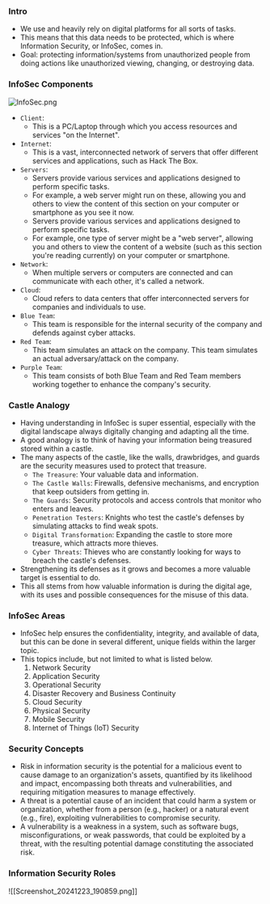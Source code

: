### Intro
- We use and heavily rely on digital platforms for all sorts of tasks.
- This means that this data needs to be protected, which is where Information Security, or InfoSec, comes in.
- Goal: protecting information/systems from unauthorized people from doing actions like unauthorized viewing, changing, or destroying data.



### InfoSec Components
![InfoSec.png](https://academy.hackthebox.com/storage/modules/293/InfoSec.png)
- `Client`: 
	- This is a PC/Laptop through which you access resources and services "on the Internet".
- `Internet`: 
	- This is a vast, interconnected network of servers that offer different services and applications, such as Hack The Box.
- `Servers`: 
	- Servers provide various services and applications designed to perform specific tasks.
	- For example, a web server might run on these, allowing you and others to view the content of this section on your computer or smartphone as you see it now. 
	- Servers provide various services and applications designed to perform specific tasks.
	- For example, one type of server might be a "web server", allowing you and others to view the content of a website (such as this section you're reading currently) on your computer or smartphone.
- `Network`: 
	- When multiple servers or computers are connected and can communicate with each other, it's called a network.
- `Cloud`: 
	- Cloud refers to data centers that offer interconnected servers for companies and individuals to use.    
- `Blue Team`: 
	- This team is responsible for the internal security of the company and defends against cyber attacks.
- `Red Team`: 
	- This team simulates an attack on the company. This team simulates an actual adversary/attack on the company.
- `Purple Team`: 
	- This team consists of both Blue Team and Red Team members working together to enhance the company's security.



### Castle Analogy
- Having understanding in InfoSec is super essential, especially with the digital landscape always digitally changing and adapting all the time.
- A good analogy is to think of having your information being treasured stored within a castle.
- The many aspects of the castle, like the walls, drawbridges, and guards are the security measures used to protect that treasure.
	- `The Treasure`: Your valuable data and information.
	- `The Castle Walls`: Firewalls, defensive mechanisms, and encryption that keep outsiders from getting in.
	- `The Guards`: Security protocols and access controls that monitor who enters and leaves.
	- `Penetration Testers`: Knights who test the castle's defenses by simulating attacks to find weak spots.
	- `Digital Transformation`: Expanding the castle to store more treasure, which attracts more thieves.
	- `Cyber Threats`: Thieves who are constantly looking for ways to breach the castle's defenses.
- Strengthening its defenses as it grows and becomes a more valuable target is essential to do.
- This all stems from how valuable information is during the digital age, with its uses and possible consequences for the misuse of this data.



### InfoSec Areas
- InfoSec help ensures the confidentiality, integrity, and available of data, but this can be done in several different, unique fields within the larger topic.
- This topics include, but not limited to what is listed below.
	1. Network Security
	2. Application Security
	3. Operational Security
	4. Disaster Recovery and Business Continuity
	5. Cloud Security
	6. Physical Security
	7. Mobile Security
	8. Internet of Things (IoT) Security



### Security Concepts
- Risk in information security is the potential for a malicious event to cause damage to an organization's assets, quantified by its likelihood and impact, encompassing both threats and vulnerabilities, and requiring mitigation measures to manage effectively.
- A threat is a potential cause of an incident that could harm a system or organization, whether from a person (e.g., hacker) or a natural event (e.g., fire), exploiting vulnerabilities to compromise security.
- A vulnerability is a weakness in a system, such as software bugs, misconfigurations, or weak passwords, that could be exploited by a threat, with the resulting potential damage constituting the associated risk.



### Information Security Roles
![[Screenshot_20241223_190859.png]]
